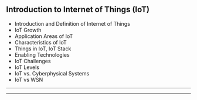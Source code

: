 ## Introduction to Internet of Things (IoT)
- Introduction and Definition of Internet of Things
- IoT Growth
- Application Areas of IoT
- Characteristics of IoT
- Things in IoT, IoT Stack
- Enabling Technologies
- IoT Challenges
- IoT Levels
- IoT vs. Cyberphysical Systems
- IoT vs WSN

---


---
